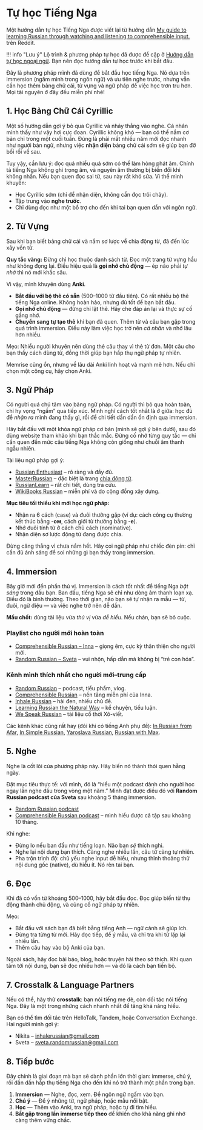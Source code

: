 # Tự học Tiếng Nga

Một hướng dẫn tự học Tiếng Nga được viết lại từ hướng dẫn [My guide to learning Russian through watching and listening to comprehensible input.](https://old.reddit.com/r/russian/comments/1mp2no4/here_is_my_guide_to_learning_russian_through/) trên Reddit.

!!! info "Lưu ý"
    Lộ trình & phương pháp tự học đã được đề cập ở [Hướng dẫn tự học ngoại ngữ](../../guide.md). Bạn nên đọc hướng dẫn tự học trước khi bắt đầu.

Đây là phương pháp mình đã dùng để bắt đầu học tiếng Nga. Nó dựa trên immersion (ngâm mình trong ngôn ngữ) và ưu tiên nghe trước, nhưng vẫn cần học thêm bảng chữ cái, từ vựng và ngữ pháp để việc học trơn tru hơn. Mọi tài nguyên ở đây đều miễn phí nhé!

## 1. Học Bảng Chữ Cái Cyrillic

Một số hướng dẫn gợi ý bỏ qua Cyrillic và nhảy thẳng vào nghe. Cá nhân mình thấy như vậy hơi cực đoan. Cyrillic không khó — bạn có thể nắm cơ bản chỉ trong một cuối tuần. Đúng là phải mất nhiều năm mới đọc nhanh như người bản ngữ, nhưng việc **nhận diện** bảng chữ cái sớm sẽ giúp bạn đỡ bối rối về sau.

Tuy vậy, cần lưu ý: đọc quá nhiều quá sớm có thể làm hỏng phát âm. Chính tả tiếng Nga không ghi trọng âm, và nguyên âm thường bị biến đổi khi không nhấn. Nếu bạn quen đọc sai từ, sau này rất khó sửa. Vì thế mình khuyên:

* Học Cyrillic sớm (chỉ để nhận diện, không cần đọc trôi chảy).
* Tập trung vào **nghe trước**.
* Chỉ dùng đọc như một bổ trợ cho đến khi tai bạn quen dần với ngôn ngữ.

## 2. Từ Vựng

Sau khi bạn biết bảng chữ cái và nắm sơ lược về chia động từ, đã đến lúc xây vốn từ.

**Quy tắc vàng:** Đừng chỉ học thuộc danh sách từ. Đọc một trang từ vựng hầu như không đọng lại. Điều hiệu quả là **gọi nhớ chủ động** — ép não phải *tự nhớ* thì nó mới khắc sâu.

Vì vậy, mình khuyên dùng **Anki**.

* **Bắt đầu với bộ thẻ có sẵn** (500–1000 từ đầu tiên). Có rất nhiều bộ thẻ tiếng Nga online. Không hoàn hảo, nhưng đủ tốt để bạn bắt đầu.
* **Gọi nhớ chủ động** — đừng chỉ lật thẻ. Hãy che đáp án lại và thực sự cố gắng nhớ.
* **Chuyển sang tự tạo thẻ** khi bạn đã quen. Thêm từ và câu bạn gặp trong quá trình immersion. Điều này làm việc học trở nên *cá nhân* và nhớ lâu hơn nhiều.

Mẹo: Nhiều người khuyên nên dùng thẻ câu thay vì thẻ từ đơn. Một câu cho bạn thấy cách dùng từ, đồng thời giúp bạn hấp thụ ngữ pháp tự nhiên.

Memrise cũng ổn, nhưng về lâu dài Anki linh hoạt và mạnh mẽ hơn. Nếu chỉ chọn một công cụ, hãy chọn Anki.

## 3. Ngữ Pháp

Có người quá chú tâm vào bảng ngữ pháp. Có người thì bỏ qua hoàn toàn, chỉ hy vọng “ngấm” qua tiếp xúc. Mình nghĩ cách tốt nhất là ở giữa: học đủ để *nhận ra* mình đang thấy gì, rồi để chi tiết dần dần ổn định qua immersion.

Hãy bắt đầu với một khóa ngữ pháp cơ bản (mình sẽ gợi ý bên dưới), sau đó dùng website tham khảo khi bạn thắc mắc. Đừng cố nhớ từng quy tắc — chỉ cần quen đến mức câu tiếng Nga không còn giống như chuỗi âm thanh ngẫu nhiên.

Tài liệu ngữ pháp gợi ý:

* [Russian Enthusiast](https://russianenthusiast.com/russian-grammar/) – rõ ràng và đầy đủ.
* [MasterRussian](http://masterrussian.com/start_learning.htm) – đặc biệt là trang [chia động từ](http://masterrussian.com/verbs/conjugations.htm).
* [RussianLearn](http://russianlearn.com/) – rất chi tiết, dùng tra cứu.
* [WikiBooks Russian](https://en.wikibooks.org/wiki/Russian/Contents) – miễn phí và do cộng đồng xây dựng.

**Mục tiêu tối thiểu khi mới học ngữ pháp:**

* Nhận ra 6 cách (case) và đuôi thường gặp (ví dụ: cách công cụ thường kết thúc bằng **-ом**, cách giới từ thường bằng **-е**).
* Nhớ đuôi tính từ ở cách chủ cách (nominative).
* Nhận diện sơ lược động từ đang được chia.

Đừng căng thẳng vì chưa nắm hết. Hãy coi ngữ pháp như chiếc đèn pin: chỉ cần đủ ánh sáng để soi những gì bạn thấy trong immersion.

## 4. Immersion

Bây giờ mới đến phần thú vị. Immersion là cách tốt nhất để tiếng Nga *bật sáng* trong đầu bạn. Ban đầu, tiếng Nga sẽ chỉ như dòng âm thanh loạn xạ. Điều đó là bình thường. Theo thời gian, não bạn sẽ tự nhận ra mẫu — từ, đuôi, ngữ điệu — và việc nghe trở nên dễ dần.

**Mấu chốt:** dùng tài liệu vừa *thú vị* vừa *dễ hiểu*. Nếu chán, bạn sẽ bỏ cuộc.

### Playlist cho người mới hoàn toàn

* [Comprehensible Russian – Inna](https://www.youtube.com/watch?v=KZcPkVxlRTc&list=PL3Pw2oUcx3zq1ZhChW5G7iraeBM6Ybbvx) – giọng êm, cực kỳ thân thiện cho người mới.
* [Random Russian – Sveta](https://www.youtube.com/playlist?list=PL2fuPw4v2mi9f1ZdwJ813Uf1mJQxdfcqU) – vui nhộn, hấp dẫn mà không bị “trẻ con hóa”.

### Kênh mình thích nhất cho người mới–trung cấp

* [Random Russian](https://www.youtube.com/@Sveta_RandomRussian) – podcast, tiểu phẩm, vlog.
* [Comprehensible Russian](https://www.youtube.com/@ComprehensibleRussian) – nền tảng miễn phí của Inna.
* [Inhale Russian](https://www.youtube.com/@InhaleRussian) – hài đen, nhiều chủ đề.
* [Learning Russian the Natural Way](https://www.youtube.com/@LearningRussianIsEasy-1) – kể chuyện, tiểu luận.
* [We Speak Russian](https://www.youtube.com/playlist?list=PL40OiiJw6-gdhFSbnnq4V8Lu_iBu5L7TF) – tài liệu cổ thời Xô-viết.

Các kênh khác cũng rất hay (đôi khi có tiếng Anh phụ đề):
[In Russian from Afar](https://www.youtube.com/@InRussianFromAfar), [In Simple Russian](https://www.youtube.com/@insimplerussian), [Yaroslava Russian](https://www.youtube.com/@YaroslavaRussian), [Russian with Max](https://www.youtube.com/@RussianWithMax).

## 5. Nghe

Nghe là cốt lõi của phương pháp này. Hãy biến nó thành thói quen hằng ngày.

Đặt mục tiêu thực tế: với mình, đó là “hiểu một podcast dành cho người học ngay lần nghe đầu trong vòng một năm.” Mình đạt được điều đó với **Random Russian podcast của Sveta** sau khoảng 5 tháng immersion.

* [Random Russian podcast](https://www.youtube.com/playlist?list=PL2fuPw4v2mi-6BXcBPdvrE33b8JShGeiB)
* [Comprehensible Russian podcast](https://www.russianwithmax.com/podcast/) – mình hiểu được cả tập sau khoảng 10 tháng.

Khi nghe:

* Đừng lo nếu ban đầu như tiếng loạn. Não bạn *sẽ* thích nghi.
* Nghe lại nội dung bạn thích. Càng nghe nhiều lần, câu từ càng tự nhiên.
* Pha trộn trình độ: chủ yếu nghe input dễ hiểu, nhưng thỉnh thoảng thử nội dung gốc (native), dù hiểu ít. Nó rèn tai bạn.

## 6. Đọc

Khi đã có vốn từ khoảng 500–1000, hãy bắt đầu đọc. Đọc giúp biến từ thụ động thành chủ động, và củng cố ngữ pháp tự nhiên.

Mẹo:

* Bắt đầu với sách bạn đã biết bằng tiếng Anh — ngữ cảnh sẽ giúp ích.
* Đừng tra từng từ mới. Hãy đọc tiếp, để ý mẫu, và chỉ tra khi từ lặp lại nhiều lần.
* Thêm câu hay vào bộ Anki của bạn.

Ngoài sách, hãy đọc bài báo, blog, hoặc truyện hài theo sở thích. Khi quan tâm tới nội dung, bạn sẽ đọc nhiều hơn — và đó là cách bạn tiến bộ.

## 7. Crosstalk & Language Partners

Nếu có thể, hãy thử **crosstalk**: bạn nói tiếng mẹ đẻ, còn đối tác nói tiếng Nga. Đây là một trong những cách nhanh nhất để tăng khả năng hiểu.

Bạn có thể tìm đối tác trên HelloTalk, Tandem, hoặc Conversation Exchange. Hai người mình gợi ý:

* Nikita – [inhalerussian@gmail.com](mailto:inhalerussian@gmail.com)
* Sveta – [sveta.randomrussian@gmail.com](mailto:sveta.randomrussian@gmail.com)

## 8. Tiếp bước

Đây chính là giai đoạn mà bạn sẽ dành phần lớn thời gian: immerse, chú ý, rồi dần dần hấp thụ tiếng Nga cho đến khi nó trở thành một phần trong bạn.

1. **Immersion** — Nghe, đọc, xem. Để ngôn ngữ ngấm vào bạn.
2. **Chú ý** — Để ý những từ, ngữ pháp, hoặc mẫu nổi bật.
3. **Học** — Thêm vào Anki, tra ngữ pháp, hoặc tự đi tìm hiểu.
4. **Bắt gặp trong lần immerse tiếp theo** để khiến cho khả năng ghi nhớ càng thêm vững chắc.




